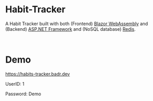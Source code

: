 # Habit-Tracker
A Habit Tracker built with both (Frontend) [Blazor WebAssembly](https://learn.microsoft.com/en-us/aspnet/core/blazor) and (Backend) [ASP.NET Framework](https://learn.microsoft.com/en-us/aspnet/web-api/) and (NoSQL database) [Redis](https://redis.io/docs/latest/).


<br>

# Demo

https://habits-tracker.badr.dev

UserID: 1

Password: Demo

